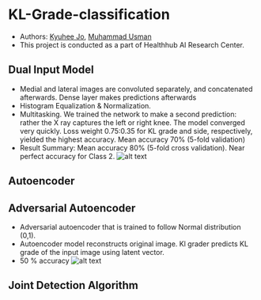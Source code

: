 # KL-Grade-classification
- Authors: [Kyuhee Jo](kjo3@jhu.edu), [Muhammad Usman](usman@healthhub.kr)
- This project is conducted as a part of Healthhub AI Research Center.

## Dual Input Model 
- Medial and lateral images are convoluted separately, and concatenated afterwards. Dense layer makes predictions afterwards
- Histogram Equalization & Normalization. 
- Multitasking. We trained the network to make a second prediction: rather the X ray captures the left or right knee. The model converged very quickly. Loss weight 0.75:0.35 for KL grade and side, respectively, yielded the highest accuracy. Mean accuracy 70% (5-fold validation) 
- Result Summary: Mean accuracy 80% (5-fold cross validation). Near perfect accuracy for Class 2. 
![alt text](https://user-images.githubusercontent.com/21049855/102966384-21f0a600-4533-11eb-8491-8ef4c599afe3.png)

## Autoencoder 

## Adversarial Autoencoder 
- Adversarial autoencoder that is trained to follow Normal distribution (0,1). 
- Autoencoder model reconstructs original image. Kl grader predicts KL grade of the input image using latent vector.
- 50 % accuracy 
![alt text](https://user-images.githubusercontent.com/21049855/103620420-cb458c00-4f76-11eb-9d3c-018ce6209d7b.png)

## Joint Detection Algorithm 

